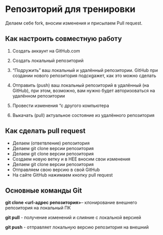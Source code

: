 # Репозиторий для тренировки

Делаем себе fork, вносим изменения и присылаем Pull request.

## Как настроить совместную работу

1. Создать аккаунт на GitHub.com
1. Создать локальный репозиторий
1. “Подружить” ваш локальный и удалённый репозитории. 
GitHub при создании нового репозитория подскgажет, как это можно сделать

1. Отправить (push) ваш локальный репозиторий в удалённый (на GitHub), при этом, возможно, вам нужно будет авторизоваться на удалённом репозитории
1. Провести изменения “с другого компьютера
1. Выкачать (pull) актуальное состояние из удалённого репозитория

## Как сделать pull request

* Делаем   (ответвление) репозитория
* Делаем git clone   версии репозитория
* Делаем git clone   версии репозитория
* Создаем новую ветку и в НЕЕ вносим свои изменения
* Делаем git clone   версии репозитория
* Отправляем свою версию в свой GitHub
* На сайте GitHub нажимаем кнопку pull request

## Основные команды Git

**git clone <url-адрес репозитория>**– клонирование внешнего репозитория на
локальный ПК

**git pull** - получение изменений и слияние с локальной версией

**git push** - отправляет локальную версию репозитория на внешний